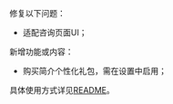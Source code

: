 修复以下问题：

- 适配咨询页面UI；

新增功能或内容：

- 购买简介个性化礼包，需在设置中启用；

具体使用方式详见[README](https://github.com/Zebartin/autoxjs-scripts/blob/master/NIKKE/README.md)。
